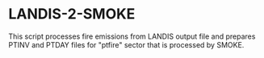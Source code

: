 # LANDIS-2-SMOKE
This script processes fire emissions from LANDIS output file and prepares PTINV and PTDAY files for "ptfire" sector that is processed by SMOKE.
